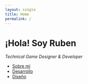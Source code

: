 ```yaml
---
layout: single
title: Home
permalink: /
---
```


# ¡Hola! Soy Ruben  
_Technical Game Designer & Developer_  
- [Sobre mí](/about/)  
- [Desarrollo](/development/)  
- [Diseño](/design/)  
